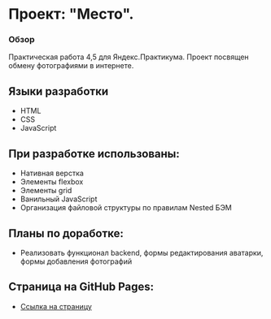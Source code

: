 # Проект: "Место".
### Обзор
Практическая работа 4,5 для Яндекс.Практикума. Проект посвящен обмену фотографиями в интернете.
## Языки разработки
* HTML
* CSS
* JavaScript

## При разработке использованы:
* Нативная верстка
* Элементы flexbox
* Элементы grid
* Ванильный JavaScript
* Организация файловой структуры по правилам Nested БЭМ

## Планы по доработке:
* Реализовать функционал backend, формы редактирования аватарки, формы добавления фотографий
## Страница на GitHub Pages:
* [Ссылка на страницу](https://ilyapopko.github.io/mesto/index.html)
